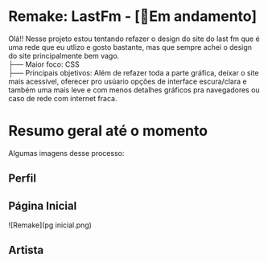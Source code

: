 # Remake: LastFm - [🔴Em andamento]
  Olá!! Nesse projeto estou tentando refazer o design do site do last fm que é uma rede que eu utlizo e gosto bastante, mas que sempre achei o design do site principalmente bem vago.  
  ├── Maior foco: CSS  
  ├── Principais objetivos: Além de refazer toda a parte gráfica, deixar o site mais acessível, oferecer pro usúario opções de interface escura/clara e também uma mais leve e com menos detalhes gráficos pra navegadores ou caso de rede com internet fraca.  

# Resumo geral até o momento
  Algumas imagens desse processo:
## Perfil

## Página Inicial

![Remake](pg inicial.png)
## Artista


